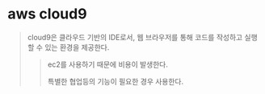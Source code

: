 # aws cloud9

> cloud9은 클라우드 기반의 IDE로서, 웹 브라우저를 통해 코드를 작성하고 실행할 수 있는 환경을 제공한다.
>
> > ec2를 사용하기 때문에 비용이 발생한다.
> >
> > 특별한 협업등의 기능이 필요한 경우 사용한다.
